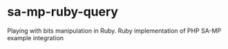# sa-mp-ruby-query
Playing with bits manipulation in Ruby. Ruby implementation of PHP SA-MP example integration
